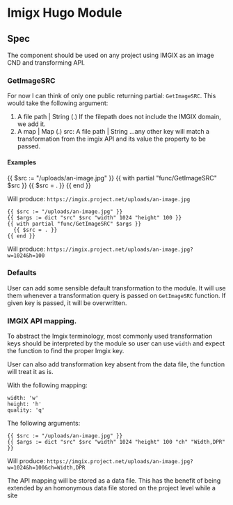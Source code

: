 # Imigx Hugo Module

## Spec

The component should be used on any project using IMGIX as an image CND and transforming API.

### GetImageSRC

For now I can think of only one public returning partial: `GetImageSRC`.
This would take the following argument:

1. A file path | String (.)
If the filepath does not include the IMGIX domain, we add it.
2. A map | Map (.)
  src: A file path | String
  ...any other key will match a transformation from the imgix API and its value the property to be passed.

#### Examples

{{ $src := "/uploads/an-image.jpg" }}
{{ with partial "func/GetImageSRC" $src }}
  {{ $src = . }}
{{ end }}

Will produce: `https://imgix.project.net/uploads/an-image.jpg`

```
{{ $src := "/uploads/an-image.jpg" }}
{{ $args := dict "src" $src "width" 1024 "height" 100 }}
{{ with partial "func/GetImageSRC" $args }}
  {{ $src = . }}
{{ end }}
```
Will produce: `https://imgix.project.net/uploads/an-image.jpg?w=1024&h=100`

### Defaults

User can add some sensible default transformation to the module. It will use them whenever a transformation query is passed on `GetImageSRC` function. If given key is passed, it will be overwritten. 

### IMGIX API mapping.

To abstract the Imgix terminology, most commonly used transformation keys should be interpreted by the module so user can use `width` and expect the function to find the proper Imgix key.

User can also add transformation key absent from the data file, the function will treat it as is.

With the following mapping:
```
width: 'w'
height: 'h'
quality: 'q'
```

The following arguments:
```
{{ $src := "/uploads/an-image.jpg" }}
{{ $args := dict "src" $src "width" 1024 "height" 100 "ch" "Width,DPR" }}
```

Will produce: `https://imgix.project.net/uploads/an-image.jpg?w=1024&h=100&ch=Width,DPR`

The API mapping will be stored as a data file. This has the benefit of being extended by an homonymous data file stored on the project level while a site
